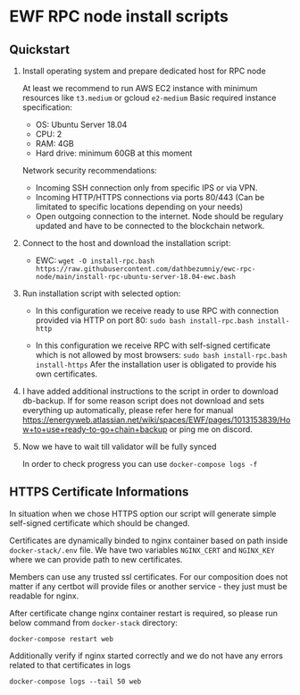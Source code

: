 # EWF RPC node install scripts

## Quickstart

1. Install operating system and prepare dedicated host for RPC node

    At least we recommend to run AWS EC2 instance with minimum resources like `t3.medium` or gcloud `e2-medium`
    Basic required instance specification:
      - OS: Ubuntu Server 18.04
      - CPU: 2
      - RAM: 4GB
      - Hard drive: minimum 60GB at this moment

    Network security recommendations:
      - Incoming SSH connection only from specific IPS or via VPN.
      - Incoming HTTP/HTTPS connections via ports 80/443 (Can be limitated to specific locations depending on your needs)
      - Open outgoing connection to the internet. Node should be regulary updated and have to be connected to the blockchain network.

2. Connect to the host and download the installation script:
    
    - EWC: `wget -O install-rpc.bash https://raw.githubusercontent.com/dathbezumniy/ewc-rpc-node/main/install-rpc-ubuntu-server-18.04-ewc.bash`

3. Run installation script with selected option:
      
    - In this configuration we receive ready to use RPC with connection provided via HTTP on port 80: `sudo bash install-rpc.bash install-http`

    - In this configuration we receive RPC with self-signed certificate which is not allowed by most browsers: `sudo bash install-rpc.bash install-https` Afer the installation user is obligated to provide his own certificates.

4. I have added additional instructions to the script in order to download db-backup.
    If for some reason script does not download and sets everything up automatically, please refer here for manual https://energyweb.atlassian.net/wiki/spaces/EWF/pages/1013153839/How+to+use+ready-to-go+chain+backup or ping me on discord.

5. Now we have to wait till validator will be fully synced

    In order to check progress you can use `docker-compose logs -f`

## HTTPS Certificate Informations

In situation when we chose HTTPS option our script will generate simple self-signed certificate which should be changed.

Certificates are dynamically binded to nginx container based on path inside `docker-stack/.env` file. We have two variables `NGINX_CERT` and `NGINX_KEY` where we can provide path to new certificates.

Members can use any trusted ssl certificates. For our composition does not matter if any certbot will provide files or another service - they just must be readable for nginx.

After certificate change nginx container restart is required, so please run below command from `docker-stack` directory:

`docker-compose restart web`

Additionally verify if nginx started correctly and we do not have any errors related to that certificates in logs

`docker-compose logs --tail 50 web`
